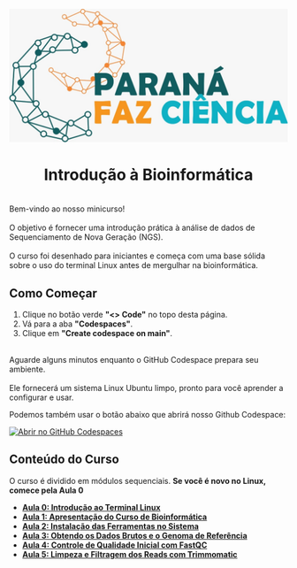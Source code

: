 <p align="center">
  <img src="assets/logo.jpg" alt="Logotipo Paraná Faz Ciência" width="800"/>
</p>

<h1 align="center">Introdução à Bioinformática</h1>
<br>Bem-vindo ao nosso minicurso!</br> 
<br>O objetivo é fornecer uma introdução prática à análise de dados de Sequenciamento de Nova Geração (NGS).</br> 
<br>O curso foi desenhado para iniciantes e começa com uma base sólida sobre o uso do terminal Linux antes de mergulhar na bioinformática.</br>

## Como Começar

1.  Clique no botão verde **"<> Code"** no topo desta página.
2.  Vá para a aba **"Codespaces"**.
3.  Clique em **"Create codespace on main"**.

<br>Aguarde alguns minutos enquanto o GitHub Codespace prepara seu ambiente.</br>
<br>Ele fornecerá um sistema Linux Ubuntu limpo, pronto para você aprender a configurar e usar.</br>

Podemos também usar o botão abaixo que abrirá nosso Github Codespace:

[![Abrir no GitHub Codespaces](https://github.com/codespaces/badge.svg)](https://codespaces.new/mlfalco-bioinfo/prfazciencia)


## Conteúdo do Curso

O curso é dividido em módulos sequenciais. **Se você é novo no Linux, comece pela Aula 0**

* [**Aula 0: Introdução ao Terminal Linux**](./tutorial/00_Introducao_ao_Terminal.md)
* [**Aula 1: Apresentação do Curso de Bioinformática**](./tutorial/01_Apresentacao_do_Curso.md)
* [**Aula 2: Instalação das Ferramentas no Sistema**](./tutorial/02_Instalacao_das_Ferramentas.md)
* [**Aula 3: Obtendo os Dados Brutos e o Genoma de Referência**](./tutorial/03_Obtendo_os_Dados.md)
* [**Aula 4: Controle de Qualidade Inicial com FastQC**](./tutorial/04_Controle_de_Qualidade_Inicial.md)
* [**Aula 5: Limpeza e Filtragem dos Reads com Trimmomatic**](./tutorial/05_Limpeza_e_Filtragem_dos_Reads.md)
<!--* [**Aula 6: Alinhamento com o Genoma usando BWA-MEM2**](./tutorial/06_Alinhamento_com_o_Genoma.md)-->
